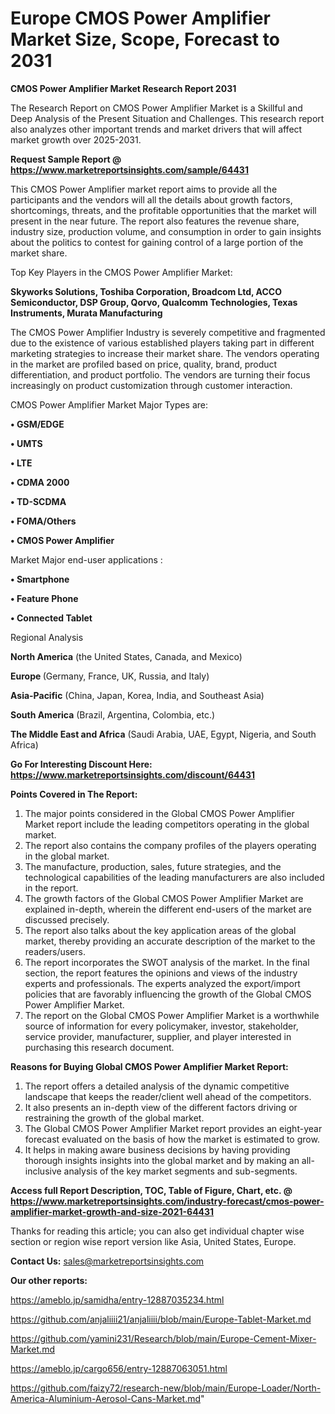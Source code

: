 # Europe CMOS Power Amplifier Market Size, Scope, Forecast to 2031

<strong>CMOS Power Amplifier Market Research Report 2031</strong>

The Research Report on CMOS Power Amplifier Market is a Skillful and Deep Analysis of the Present Situation and Challenges. This research report also analyzes other important trends and market drivers that will affect market growth over 2025-2031.

<strong>Request Sample Report @ <a href=https://www.marketreportsinsights.com/sample/64431>https://www.marketreportsinsights.com/sample/64431</a></strong>

This CMOS Power Amplifier market report aims to provide all the participants and the vendors will all the details about growth factors, shortcomings, threats, and the profitable opportunities that the market will present in the near future. The report also features the revenue share, industry size, production volume, and consumption in order to gain insights about the politics to contest for gaining control of a large portion of the market share.

Top Key Players in the CMOS Power Amplifier Market:

<strong>Skyworks Solutions, Toshiba Corporation, Broadcom Ltd, ACCO Semiconductor, DSP Group, Qorvo, Qualcomm Technologies, Texas Instruments, Murata Manufacturing</strong>

The CMOS Power Amplifier Industry is severely competitive and fragmented due to the existence of various established players taking part in different marketing strategies to increase their market share. The vendors operating in the market are profiled based on price, quality, brand, product differentiation, and product portfolio. The vendors are turning their focus increasingly on product customization through customer interaction.

CMOS Power Amplifier Market Major Types are:

<strong>• GSM/EDGE

• UMTS

• LTE

• CDMA 2000

• TD-SCDMA

• FOMA/Others

• CMOS Power Amplifier</strong>

Market Major end-user applications :

<strong>• Smartphone

• Feature Phone

• Connected Tablet</strong>

Regional Analysis

</u><strong><b>North America</b></strong> (the United States, Canada, and Mexico)

<strong><b>Europe </b></strong>(Germany, France, UK, Russia, and Italy)

<strong><b>Asia-Pacific</b></strong> (China, Japan, Korea, India, and Southeast Asia)

<strong><b>South America</b></strong> (Brazil, Argentina, Colombia, etc.)

<strong><b>The Middle East and Africa</b></strong> (Saudi Arabia, UAE, Egypt, Nigeria, and South Africa)

<strong>Go For Interesting Discount Here: <a href=https://www.marketreportsinsights.com/discount/64431>https://www.marketreportsinsights.com/discount/64431</a></strong>

<strong>Points Covered in The Report:</strong>
<ol>
  <li>The major points considered in the Global CMOS Power Amplifier Market report include the leading competitors operating in the global market.</li>
  <li>The report also contains the company profiles of the players operating in the global market.</li>
  <li>The manufacture, production, sales, future strategies, and the technological capabilities of the leading manufacturers are also included in the report.</li>
  <li>The growth factors of the Global CMOS Power Amplifier Market are explained in-depth, wherein the different end-users of the market are discussed precisely.</li>
  <li>The report also talks about the key application areas of the global market, thereby providing an accurate description of the market to the readers/users.</li>
  <li>The report incorporates the SWOT analysis of the market. In the final section, the report features the opinions and views of the industry experts and professionals. The experts analyzed the export/import policies that are favorably influencing the growth of the Global CMOS Power Amplifier Market.</li>
  <li>The report on the Global CMOS Power Amplifier Market is a worthwhile source of information for every policymaker, investor, stakeholder, service provider, manufacturer, supplier, and player interested in purchasing this research document.</li>
</ol>
<strong>Reasons for Buying Global CMOS Power Amplifier Market Report:</strong>

<ol>
  <li>The report offers a detailed analysis of the dynamic competitive landscape that keeps the reader/client well ahead of the competitors.</li>
  <li>It also presents an in-depth view of the different factors driving or restraining the growth of the global market.</li>
  <li>The Global CMOS Power Amplifier Market report provides an eight-year forecast evaluated on the basis of how the market is estimated to grow.</li>
  <li>It helps in making aware business decisions by having providing thorough insights insights into the global market and by making an all-inclusive analysis of the key market segments and sub-segments.</li>
</ol>
<strong>Access full Report Description, TOC, Table of Figure, Chart, etc. @ <a href=https://www.marketreportsinsights.com/industry-forecast/cmos-power-amplifier-market-growth-and-size-2021-64431>https://www.marketreportsinsights.com/industry-forecast/cmos-power-amplifier-market-growth-and-size-2021-64431</a></strong>


Thanks for reading this article; you can also get individual chapter wise section or region wise report version like Asia, United States, Europe.

<strong>Contact Us:</strong>
sales@marketreportsinsights.com

<strong>Our other reports:</strong>

<a href=https://ameblo.jp/samidha/entry-12887035234.html>https://ameblo.jp/samidha/entry-12887035234.html</a>

<a href=https://github.com/anjaliiii21/anjaliiii/blob/main/Europe-Tablet-Market.md>https://github.com/anjaliiii21/anjaliiii/blob/main/Europe-Tablet-Market.md</a>

<a href=https://github.com/yamini231/Research/blob/main/Europe-Cement-Mixer-Market.md>https://github.com/yamini231/Research/blob/main/Europe-Cement-Mixer-Market.md</a>

<a href=https://ameblo.jp/cargo656/entry-12887063051.html>https://ameblo.jp/cargo656/entry-12887063051.html</a>

<a href=https://github.com/faizy72/research-new/blob/main/Europe-Loader/North-America-Aluminium-Aerosol-Cans-Market.md>https://github.com/faizy72/research-new/blob/main/Europe-Loader/North-America-Aluminium-Aerosol-Cans-Market.md</a>"
